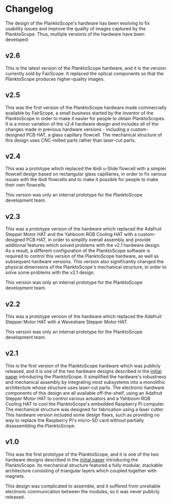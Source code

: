 # Changelog

The design of the PlanktoScope's hardware has been evolving to fix usability issues and improve the quality of images captured by the PlanktoScope. Thus, multiple versions of the hardware have been developed:

<!--

## v3.0

WORK IN PROGRESS

Replaces [Raspberry Pi 4](https://www.raspberrypi.com/products/raspberry-pi-4-model-b/) with [Raspberry PI 5](https://www.raspberrypi.com/products/raspberry-pi-5/) for much faster CPU and GPU computing power.

Increased RAM from 4 to 8 GB.

Includes a [Real Time Clock (RTC)](https://www.raspberrypi.com/documentation/computers/raspberry-pi.html#real-time-clock-rtc) with [rechargeable battery](https://www.raspberrypi.com/products/rtc-battery/).

Includes [Raspberry Pi Active Cooler](https://www.raspberrypi.com/products/active-cooler/)

Features a [power button](https://www.raspberrypi.com/documentation/computers/raspberry-pi.html#power-button).

The PlanktoScope is now powered by the Raspberry via USB-C instead of by the hat.

Faster wifi from 120Mb/s to 300Mb/s

[PCIe connector](https://www.raspberrypi.com/documentation/computers/raspberry-pi.html#raspberry-pi-connector-for-pcie), compatible with:
* [Raspberry Pi AI HAT+](https://www.raspberrypi.com/products/ai-hat/)
* [Raspberry Pi SSD Kit](https://www.raspberrypi.com/products/ssd-kit/)

Easier access to the SD Card, no need for tweezers anymore

The Raspberry micro HDMI ports are now accessible

Reduce power usage when powered off

Does not automatically power on when connected anymore

Much faster CPU and GPU performances

Faster sdcard access

-->

## v2.6

This is the latest version of the PlanktoScope hardware, and it is the version currently sold by FairScope. It replaced the optical components so that the PlanktoScope produces higher-quality images.

## v2.5

This was the first version of the PlanktoScope hardware made commercially available by FairScope, a small business started by the inventor of the PlanktoScope in order to make it easier for people to obtain PlanktoScopes. It is a minor variation of the v2.4 hardware design and includes all of the changes made in previous hardware versions - including a custom-designed PCB HAT, a glass capillary flowcell. The mechanical structure of this design uses CNC-milled parts rather than laser-cut parts.

## v2.4

This was a prototype which replaced the ibidi u-Slide flowcell with a simpler flowcell design based on rectangular glass capillaries, in order to fix various issues with the ibidi flowcells and to make it possible for people to make their own flowcells.

This version was only an internal prototype for the PlanktoScope development team.

## v2.3

This was a prototype version of the hardware which replaced the Adafruit Stepper Motor HAT and the Yahboom RGB Cooling HAT with a custom-designed PCB HAT, in order to simplify overall assembly and provide additional features which solved problems with the v2.1 hardware design. As a result, a different configuration of the PlanktoScope software is required to control this version of the PlanktoScope hardware, as well as subsequent hardware versions. This version also significantly changed the physical dimensions of the PlanktoScope's mechanical structure, in order to solve some problems with the v2.1 design.

This version was only an internal prototype for the PlanktoScope development team.

## v2.2

This was a prototype version of the hardware which replaced the Adafruit Stepper Motor HAT with a Waveshare Stepper Motor HAT.

This version was only an internal prototype for the PlanktoScope development team.

## v2.1

This is the first version of the PlanktoScope hardware which was publicly released, and it is one of the two hardware designs described in the [initial paper](https://www.frontiersin.org/articles/10.3389/fmars.2022.949428/full) introducing the PlanktoScope. It simplified the hardware's robustness and mechanical assembly by integrating most subsystems into a monolithic architecture whose structure uses laser-cut parts. The electronic hardware components of this design are all available off-the-shelf, using an Adafruit Stepper Motor HAT to control various actuators and a Yahboom RGB Cooling HAT to cool the PlanktoScope's embedded Raspberry Pi computer. The mechanical structure was designed for fabrication using a laser cutter. This hardware version included some design flaws, such as providing no way to replace the Raspberry Pi's micro-SD card without partially disassembling the PlanktoScope.

## v1.0

This was the first prototype of the PlanktoScope, and it is one of the two hardware designs described in the [initial paper](https://www.frontiersin.org/articles/10.3389/fmars.2022.949428/full) introducing the PlanktoScope. Its mechanical structure featured a fully modular, stackable architecture consisting of triangular layers which coupled together with magnets.

This design was complicated to assemble, and it suffered from unreliable electronic communication between the modules, so it was never publicly released.
